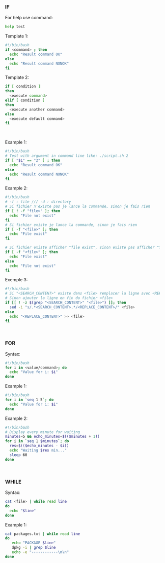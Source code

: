 ### IF

For help use command:
```bash
help test
```

Template 1:
```bash
#!/bin/bash
if <command> ; then
  echo "Result command OK"
else
  echo "Result command NONOK"
fi
```

Template 2:
```bash
if [ condition ]
then
  <execute command>
elif [ condition ]
then
  <execute another command>
else
  <execute default command>
fi
```

<br>

Example 1:
```bash
#!/bin/bash
# Test with argument in command line like: ./script.sh 2
if [ "$1" == "2" ] ; then
  echo "Result command OK"
else
  echo "Result command NONOK"
fi
```

Example 2:
```bash
#!/bin/bash
# -f : file /// -d : directory
# Si fichier n'existe pas je lance la commande, sinon je fais rien
if [ ! -f "file>" ]; then
  echo "File not exist"
fi
# Si fichier existe je lance la commande, sinon je fais rien
if [ -f "<file>" ]; then
  echo "File exist"
fi

# Si fichier existe afficher "file exist", sinon existe pas afficher "file not exist"
if [ -f "<file>" ]; then
  echo "File exist"
else
  echo "File not exist"
fi
```

Exemple 3:
```bash
#!/bin/bash
# Si "<SEARCH_CONTENT>" existe dans <file> remplacer la ligne avec <REPLACE_CONTENT>
# Sinon ajouter la ligne en fin du fichier <file>
if [[ ! -z $(grep "<SEARCH_CONTENT>" "<file>") ]]; then
  sed -i "s/.*<SEARCH_CONTENT>.*/<REPLACE_CONTENT>/" <file>
else
  echo "<REPLACE_CONTENT>" >> <file>
fi
```

<br>

### FOR

Syntax:
```bash
#!/bin/bash
for i in <value/command>; do
  echo "Value for i: $i"
done
```

Example 1:
```bash
#!/bin/bash
for i in `seq 1 5`; do
  echo "Value for i: $i"
done
```

Example 2:
```bash
#!/bin/bash
# Display every minute for waiting
minutes=5 && echo_minutes=$(($minutes + 1))
for i in `seq 1 $minutes`; do
  res=$(($echo_minutes - $i))
  echo "Waiting $res min..."
  sleep 60
done
```

<br>

### WHILE

Syntax:
```bash
cat <file> | while read line
do
  echo "$line"
done
```

Example 1:
```bash
cat packages.txt | while read line
do
   echo "PACKAGE $line"
   dpkg -i | grep $line
   echo -e "------------\n\n"
done
```
